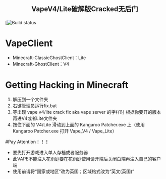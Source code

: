 ## <p align="center">VapeV4/Lite破解版Cracked无后门</p>

[![Build status](https://www.vape.gg/)

# VapeClient
- Minecraft-ClassicGhostClient：Lite
- Minecraft-GhostClient：V4


# Getting Hacking in Minecraft
1. 解压到一个文件夹
2. 右键管理员运行fix.bat
3. 等出现 vape v4/lite crack fix aka vape server 的字样时 根据你要开的版本再进V4或者Lite文件夹
4. 按住下面的  V4/Lite  滑动到上面的  Kangaroo Patcher.exe  上（使用 Kangaroo Patcher.exe 打开 Vape_V4 / Vape_Lite）

#Pay Attention！！！
- 要先打开游戏进入单人存档或者服务器
- 此VAPE不能注入花雨庭要在花雨庭使用请开端后关闭白端再注入自己的客户端
- 使用前请将“国家或地区”改为英国；区域格式改为“英文(英国)”

